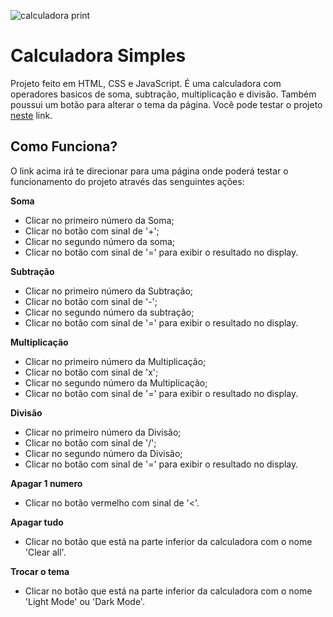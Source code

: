 ![calculadora print](https://user-images.githubusercontent.com/105260196/201479875-2c18445f-c94c-477c-8384-d555b0cee056.png)
# **Calculadora Simples**  
Projeto feito em HTML, CSS e JavaScript. É uma calculadora com operadores basicos de soma, subtração, multiplicação e divisão. Também poussui um botão para alterar o tema da página. Você pode testar o projeto [neste](https://gustavo-resende.github.io/simpleCalculator/) link.

## **Como Funciona?**

O link acima irá te direcionar para uma página onde poderá testar o funcionamento do projeto através das senguintes ações:

**Soma**
- Clicar no primeiro número da Soma;
- Clicar no botão com sinal de '+';
- Clicar no segundo número da soma;
- Clicar no botão com sinal de '=' para exibir o resultado no display.

**Subtração**
- Clicar no primeiro número da Subtração;
- Clicar no botão com sinal de '-';
- Clicar no segundo número da subtração;
- Clicar no botão com sinal de '=' para exibir o resultado no display.

**Multiplicação**
- Clicar no primeiro número da Multiplicação;
- Clicar no botão com sinal de 'x';
- Clicar no segundo número da Multiplicação;
- Clicar no botão com sinal de '=' para exibir o resultado no display.

**Divisão**
- Clicar no primeiro número da Divisão;
- Clicar no botão com sinal de '/';
- Clicar no segundo número da Divisão;
- Clicar no botão com sinal de '=' para exibir o resultado no display.

**Apagar 1 numero**
- Clicar no botão vermelho com sinal de '<'.

**Apagar tudo**
- Clicar no botão que está na parte inferior da calculadora com o nome 'Clear all'.

**Trocar o tema**
- Clicar no botão que está na parte inferior da calculadora com o nome 'Light Mode' ou 'Dark Mode'.
